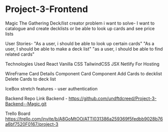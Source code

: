 # Project-3-Frontend

Magic The Gathering Deck/list creator
problem i want to solve- I want to catalogue and create decklists or be able to look up cards and see price lists

User Stories-
"As a user, i should be able to look up certain cards" "As a user, I should be able to make a deck list" "as a user, i should be able to find related cards"

Technologies Used
React Vanilla CSS TailwindCSS JSX Netlify For Hosting

WireFrame
Card Details Component Card Component Add Cards to decklist Delete Cards to deck list

IceBox
stretch features - user authentication

Backend Repo Link
Backend - https://github.com/undftdcreed/Project-3-Backend--Magic.git

Trello Board
https://trello.com/invite/b/A8GoMtOO/ATTI031386a259369f5fedbb9028b76a6bf7520F0167/project-3
